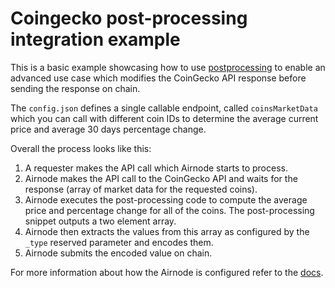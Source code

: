 # Coingecko post-processing integration example

This is a basic example showcasing how to use
[postprocessing](https://docs.api3.org/ois/v1.0/ois.html#_5-10-postprocessingspecifications) to enable an advanced use
case which modifies the CoinGecko API response before sending the response on chain.

The `config.json` defines a single callable endpoint, called `coinsMarketData` which you can call with different coin
IDs to determine the average current price and average 30 days percentage change.

Overall the process looks like this:

1. A requester makes the API call which Airnode starts to process.
2. Airnode makes the API call to the CoinGecko API and waits for the response (array of market data for the requested
   coins).
3. Airnode executes the post-processing code to compute the average price and percentage change for all of the coins.
   The post-processing snippet outputs a two element array.
4. Airnode then extracts the values from this array as configured by the `_type` reserved parameter and encodes them.
5. Airnode submits the encoded value on chain.

For more information about how the Airnode is configured refer to the
[docs](https://docs.api3.org/airnode/latest/grp-providers/guides/build-an-airnode/configuring-airnode.html).
